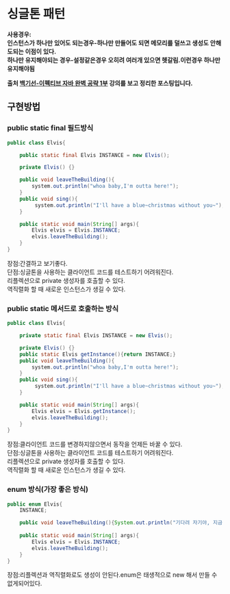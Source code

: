 # 싱글톤 패턴
**사용경우:  
**인스턴스가 하나만 있어도 되는경우**-하나만 만들어도 되면 메모리를 덜쓰고 생성도 안해도되는 이점이 있다.  
**하나만 유지해야되는 경우**-설정같은경우 오히려 여러개 있으면 헷갈림.이런경우 하나만 유지해야됨**  

**출처 [백기선-이펙티브 자바 완벽 공략 1부](https://www.inflearn.com/course/%EC%9D%B4%ED%8E%99%ED%8B%B0%EB%B8%8C-%EC%9E%90%EB%B0%94-1) 강의를 보고 정리한 포스팅입니다.** 
## 구현방법
### public static final 필드방식

```java
public class Elvis{

    public static final Elvis INSTANCE = new Elvis();

    private Elvis() {}

    public void leaveTheBuilding(){
        system.out.println("whoa baby,I'm outta here!");
    }
    public void sing(){
         system.out.println("I'll have a blue~christmas without you~");
    }

    public static void main(String[] args){
        Elvis elvis = Elvis.INSTANCE;
        elvis.leaveTheBuilding();
    } 
}
```
장점:간결하고 보기좋다.  
단점:싱글톤을 사용하는 클라이언트 코드를 테스트하기 어려워진다.  
    리플렉션으로 private 생성자를 호출할 수 있다.  
    역직렬화 할 때 새로운 인스턴스가 생길 수 있다.


### public static 메서드로 호출하는 방식
```java
public class Elvis{

    private static final Elvis INSTANCE = new Elvis();

    private Elvis() {}
    public static Elvis getInstance(){return INSTANCE;}
    public void leaveTheBuilding(){
        system.out.println("whoa baby,I'm outta here!");
    }
    public void sing(){
         system.out.println("I'll have a blue~christmas without you~");
    }

    public static void main(String[] args){
        Elvis elvis = Elvis.getInstance();
        elvis.leaveTheBuilding();
    } 
}
```
장점:클라이언트 코드를 변경하지않으면서 동작을 언제든 바꿀 수 있다.  
단점:싱글톤을 사용하는 클라이언트 코드를 테스트하기 어려워진다.  
    리플렉션으로 private 생성자를 호출할 수 있다.  
    역직렬화 할 때 새로운 인스턴스가 생길 수 있다.


### enum 방식(가장 좋은 방식)
```java
public enum Elvis{
    INSTANCE;

    public void leaveTheBuilding(){System.out.println("기다려 자기야, 지금 나갈께!");}
    
    public static void main(String[] args){
        Elvis elvis = Elvis.INSTANCE;
        elvis.leaveTheBuilding();
    }
}
```
장점:리플렉션과 역직렬화로도 생성이 안된다.enum은 태생적으로 new 해서 만들 수 없게되어있다.
